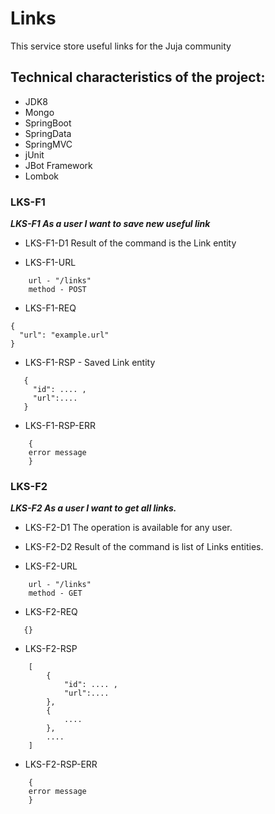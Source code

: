 # Links
This service store useful links for the Juja community 

## Technical characteristics of the project:

* JDK8
* Mongo
* SpringBoot
* SpringData
* SpringMVC
* jUnit
* JBot Framework
* Lombok

### LKS-F1
***LKS-F1 As a user I want to save new useful link***

* LKS-F1-D1 Result of the command is the Link entity

* LKS-F1-URL
```
    url - "/links"
    method - POST
```
* LKS-F1-REQ
```
{
  "url": "example.url"
}
```
* LKS-F1-RSP - Saved Link entity
```
   {
     "id": .... ,
     "url":....
   }  
```
* LKS-F1-RSP-ERR
```
    {
    error message
    }
```


### LKS-F2
***LKS-F2 As a user I want to get all links.***

* LKS-F2-D1 The operation is available for any user.
* LKS-F2-D2 Result of the command is list of Links entities.

* LKS-F2-URL
```
    url - "/links"
    method - GET
```
* LKS-F2-REQ
```
   {}
```
* LKS-F2-RSP
```
    [
        {
            "id": .... ,
            "url":....           
        },
        {
            ....
        },
        ....   
    ]
```
* LKS-F2-RSP-ERR
```
    {
    error message
    }
```
